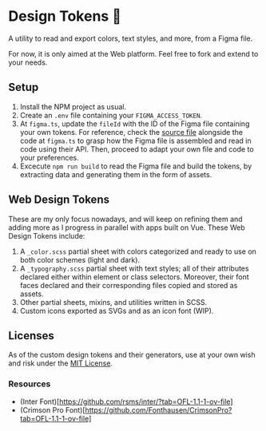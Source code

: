 # Design Tokens 🎨

A utility to read and export colors, text styles, and more, from a Figma file.

For now, it is only aimed at the Web platform. Feel free to fork and extend to your needs.

## Setup

1. Install the NPM project as usual.
1. Create an `.env` file containing your `FIGMA_ACCESS_TOKEN`.
1. At `figma.ts`, update the `fileId` with the ID of the Figma file containing your own tokens. For reference, check the [source file](https://www.figma.com/design/bINVy3ZxKbDUh4Hs1PijwI/Design-Tokens) alongside the code at `figma.ts` to grasp how the Figma file is assembled and read in code using their API. Then, proceed to adapt your own file and code to your preferences.
1. Excecute `npm run build` to read the Figma file and build the tokens, by extracting data and generating them in the form of assets.

## Web Design Tokens

These are my only focus nowadays, and will keep on refining them and adding more as I progress in parallel with apps built on Vue. These Web Design Tokens include:
1. A `_color.scss` partial sheet with colors categorized and ready to use on both color schemes (light and dark).
1. A `_typography.scss` partial sheet with text styles; all of their attributes declared either within element or class selectors. Moreover, their font faces declared and their corresponding files copied and stored as assets.
1. Other partial sheets, mixins, and utilities written in SCSS.
1. Custom icons exported as SVGs and as an icon font (WIP).

## Licenses

As of the custom design tokens and their generators, use at your own wish and risk under the [MIT License](LICENSE).

### Resources

* (Inter Font)[https://github.com/rsms/inter/?tab=OFL-1.1-1-ov-file]
* (Crimson Pro Font)[https://github.com/Fonthausen/CrimsonPro?tab=OFL-1.1-1-ov-file]
